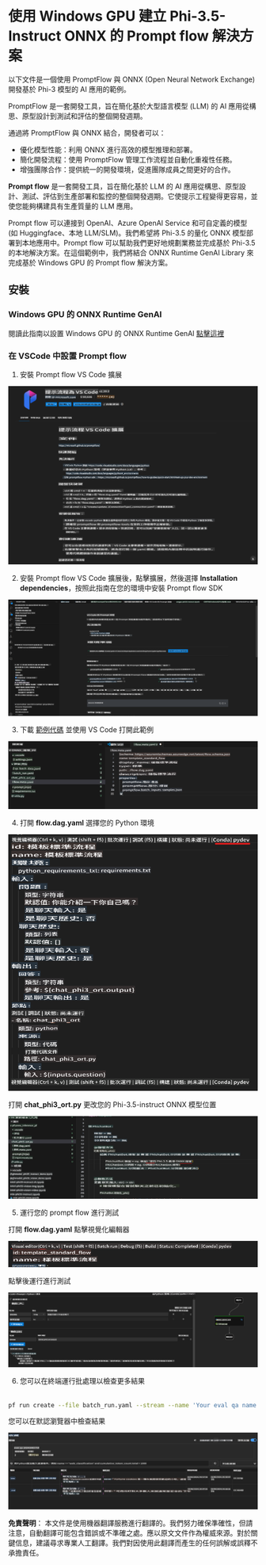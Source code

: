 # 使用 Windows GPU 建立 Phi-3.5-Instruct ONNX 的 Prompt flow 解決方案

以下文件是一個使用 PromptFlow 與 ONNX (Open Neural Network Exchange) 開發基於 Phi-3 模型的 AI 應用的範例。

PromptFlow 是一套開發工具，旨在簡化基於大型語言模型 (LLM) 的 AI 應用從構思、原型設計到測試和評估的整個開發週期。

通過將 PromptFlow 與 ONNX 結合，開發者可以：

- 優化模型性能：利用 ONNX 進行高效的模型推理和部署。
- 簡化開發流程：使用 PromptFlow 管理工作流程並自動化重複性任務。
- 增強團隊合作：提供統一的開發環境，促進團隊成員之間更好的合作。

**Prompt flow** 是一套開發工具，旨在簡化基於 LLM 的 AI 應用從構思、原型設計、測試、評估到生產部署和監控的整個開發週期。它使提示工程變得更容易，並使您能夠構建具有生產質量的 LLM 應用。

Prompt flow 可以連接到 OpenAI、Azure OpenAI Service 和可自定義的模型 (如 Huggingface、本地 LLM/SLM)。我們希望將 Phi-3.5 的量化 ONNX 模型部署到本地應用中。Prompt flow 可以幫助我們更好地規劃業務並完成基於 Phi-3.5 的本地解決方案。在這個範例中，我們將結合 ONNX Runtime GenAI Library 來完成基於 Windows GPU 的 Prompt flow 解決方案。

## **安裝**

### **Windows GPU 的 ONNX Runtime GenAI**

閱讀此指南以設置 Windows GPU 的 ONNX Runtime GenAI [點擊這裡](./041.ORTWindowGPUGuideline.md)

### **在 VSCode 中設置 Prompt flow**

1. 安裝 Prompt flow VS Code 擴展

![pfvscode](../../../../../translated_images/pfvscode.6a83e68c73bb1e43a139552bdf1225de2d2da09f5a3f6dbea12c5eedf7b2b346.tw.png)

2. 安裝 Prompt flow VS Code 擴展後，點擊擴展，然後選擇 **Installation dependencies**，按照此指南在您的環境中安裝 Prompt flow SDK

![pfsetup](../../../../../translated_images/pfsetup.38f996cdb03932b973908d6f3488b3739c4175fe8aeb054824777b5aa5dee9b6.tw.png)

3. 下載 [範例代碼](../../../../../code/09.UpdateSamples/Aug/pf/onnx_inference_pf) 並使用 VS Code 打開此範例

![pfsample](../../../../../translated_images/pfsample.c6d81e3718c262befa23d8e77930b4711bd0a15a8dad5f11b1a079254db802ab.tw.png)

4. 打開 **flow.dag.yaml** 選擇您的 Python 環境

![pfdag](../../../../../translated_images/pfdag.7db581854ff4c2e201ffbea9798b8c22fb12bb1ace133317246e9b2adaad7cb9.tw.png)

   打開 **chat_phi3_ort.py** 更改您的 Phi-3.5-instruct ONNX 模型位置

![pfphi](../../../../../translated_images/pfphi.447df74b48099f692f3c1964b32a98b1dbb8270781f3bd7dc71a089a386a3124.tw.png)

5. 運行您的 prompt flow 進行測試

打開 **flow.dag.yaml** 點擊視覺化編輯器

![pfv](../../../../../translated_images/pfv.3a0fe62a5a8ca695864ac433c9b2ffb4825a4190caf8c372c06aa281cdef76d0.tw.png)

點擊後運行進行測試

![pfflow](../../../../../translated_images/pfflow.613bbe61a2c9390d66fac767fdea62fc095372a228edddefa68a9cffdb266ca0.tw.png)

6. 您可以在終端運行批處理以檢查更多結果

```bash

pf run create --file batch_run.yaml --stream --name 'Your eval qa name'    

```

您可以在默認瀏覽器中檢查結果

![pfresult](../../../../../translated_images/pfresult.d9c3d7889d3f9249a3e264f25d3016d2b15352ce1f8aab00887b1403212b28bb.tw.png)

**免責聲明**：
本文件是使用機器翻譯服務進行翻譯的。我們努力確保準確性，但請注意，自動翻譯可能包含錯誤或不準確之處。應以原文文件作為權威來源。對於關鍵信息，建議尋求專業人工翻譯。我們對因使用此翻譯而產生的任何誤解或誤釋不承擔責任。